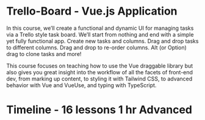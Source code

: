 # Trello-Board - Vue.js Application
In this course, we’ll create a functional and dynamic UI for managing tasks via a Trello style task board. We’ll start from nothing and end with a simple yet fully functional app. Create new tasks and columns. Drag and drop tasks to different columns. Drag and drop to re-order columns. Alt (or Option) drag to clone tasks and more!

This course focuses on teaching how to use the Vue draggable library but also gives you great insight into the workflow of all the facets of front-end dev, from marking up content, to styling it with Tailwind CSS, to advanced behavior with Vue and VueUse, and typing with TypeScript.

# Timeline - 16 lessons  1 hr Advanced
